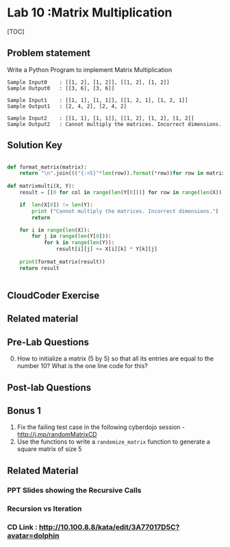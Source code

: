 
# Lab 10 :Matrix Multiplication

[TOC]

## Problem statement 

Write a Python Program to implement Matrix Multiplication

    Sample Input0    : [[1, 2], [1, 2]], [[1, 2], [1, 2]]
    Sample Output0   : [[3, 6], [3, 6]]

    Sample Input1    : [[1, 1], [1, 1]], [[1, 2, 1], [1, 2, 1]]
    Sample Output1   : [2, 4, 2], [2, 4, 2]

    Sample Input2    : [[1, 1], [1, 1]], [[1, 2], [1, 2], [1, 2]]
    Sample Output2   : Cannot multiply the matrices. Incorrect dimensions.	




## Solution Key

```python 

def format_matrix(matrix):
    return "\n".join((("{:<5}"*len(row)).format(*row))for row in matrix)
    
def matrixmulti(X, Y):
    result = [[0 for col in range(len(Y[0]))] for row in range(len(X))]

    if  len(X[0]) != len(Y):
        print ("Cannot multiply the matrices. Incorrect dimensions.")
        return

    for i in range(len(X)):
        for j in range(len(Y[0])):
            for k in range(len(Y)):
                result[i][j] += X[i][k] * Y[k][j]
    
    print(format_matrix(result))
    return result



```


## CloudCoder Exercise 




## Related material 





## Pre-Lab Questions 

0. How to initialize a matrix (5 by 5) so that all its entries are equal to the number 10? What is the one line code for this?


## Post-lab Questions

## Bonus 1 

1. Fix the failing test case in the following cyberdojo session - http://j.mp/randomMatrixCD
2. Use the functions to write a `randomize_matrix` function to generate a square matrix of size 5


## Related Material 

### PPT Slides showing the Recursive Calls 

### Recursion vs Iteration

### CD Link : http://10.100.8.8/kata/edit/3A77017D5C?avatar=dolphin
